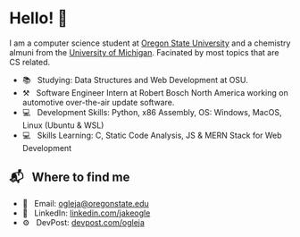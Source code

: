 # Hello! 👋

I am a computer science student at [Oregon State University](https://eecs.oregonstate.edu/) and a chemistry almuni from the [University of Michigan](https://umich.edu/). Facinated by most topics that are CS related.

* 📚 &nbsp; Studying: Data Structures and Web Development at OSU.
* ⚒ &nbsp; Software Engineer Intern at Robert Bosch North America working on automotive over-the-air update software.
* 💻 &nbsp; Development Skills: Python, x86 Assembly, OS: Windows, MacOS, Linux (Ubuntu & WSL)
* 💻 &nbsp; Skills Learning: C, Static Code Analysis, JS & MERN Stack for Web Development

## 📬 &nbsp; Where to find me
* 📧  &nbsp; Email: ogleja@oregonstate.edu
* 🤝 &nbsp; LinkedIn: [linkedin.com/jakeogle](https://www.linkedin.com/in/jakeogle/)
* ⚙ &nbsp; DevPost: [devpost.com/ogleja](https://devpost.com/ogleja?ref_content=user-portfolio&ref_feature=portfolio&ref_medium=global-nav)
